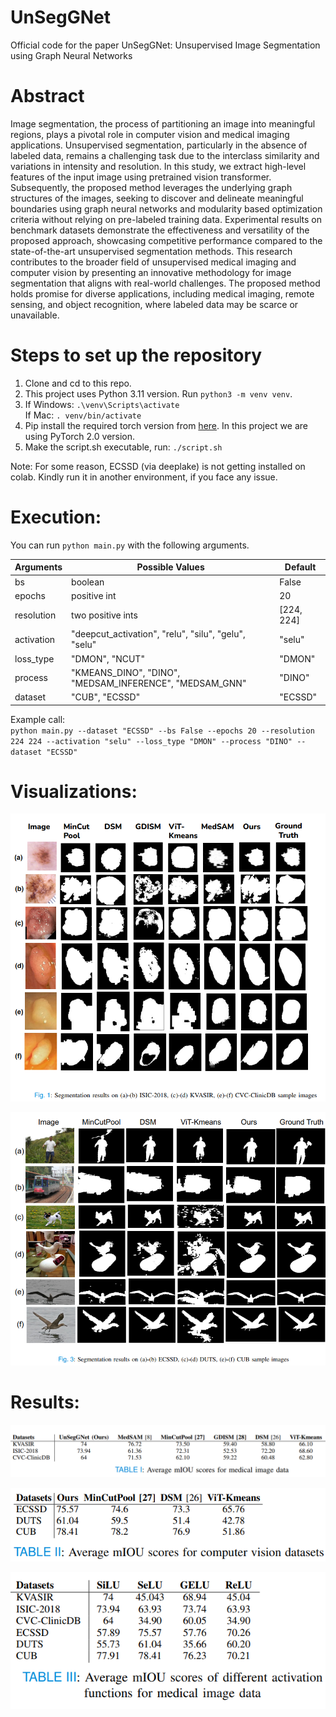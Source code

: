 # UnSegGNet
Official code for the paper UnSegGNet: Unsupervised Image Segmentation using Graph Neural Networks

# Abstract
Image segmentation, the process of partitioning an image into meaningful regions, plays a pivotal role
in computer vision and medical imaging applications. Unsupervised segmentation, particularly in the absence of
labeled data, remains a challenging task due to the interclass similarity and variations in intensity and resolution.
In this study, we extract high-level features of the input
image using pretrained vision transformer. Subsequently,
the proposed method leverages the underlying graph structures of the images, seeking to discover and delineate
meaningful boundaries using graph neural networks and
modularity based optimization criteria without relying on
pre-labeled training data. Experimental results on benchmark datasets demonstrate the effectiveness and versatility of the proposed approach, showcasing competitive
performance compared to the state-of-the-art unsupervised
segmentation methods. This research contributes to the
broader field of unsupervised medical imaging and computer vision by presenting an innovative methodology for
image segmentation that aligns with real-world challenges.
The proposed method holds promise for diverse applications, including medical imaging, remote sensing, and
object recognition, where labeled data may be scarce or unavailable. 

# Steps to set up the repository

1. Clone and cd to this repo.
2. This project uses Python 3.11 version. Run `python3 -m venv venv`.
3. If Windows:
     `.\venv\Scripts\activate`
   <br/>
   If Mac:
     `. venv/bin/activate`
4. Pip install the required torch version from [here](https://pytorch.org/). In this project we are using PyTorch 2.0 version.
5. Make the script.sh executable, run: `./script.sh`

Note: For some reason, ECSSD (via deeplake) is not getting installed on colab. Kindly run it in another environment, if you face any issue.

# Execution:
You can run `python main.py` with the following arguments.

| Arguments      | Possible Values                                     | Default    |
|----------------|-----------------------------------------------------|------------|
| bs             | boolean                                             | False      |
| epochs         | positive int                                        | 20         |
| resolution     | two positive ints                                               | [224, 224] |
| activation | "deepcut_activation", "relu", "silu", "gelu", "selu" | "selu"     |
| loss_type      | "DMON", "NCUT"                                      | "DMON"     |
| process        | "KMEANS_DINO", "DINO", "MEDSAM_INFERENCE", "MEDSAM_GNN" | "DINO"     |
| dataset        | "CUB", "ECSSD"                                      | "ECSSD"    |

Example call:\
`python main.py --dataset "ECSSD" --bs False --epochs 20 --resolution 224 224 --activation "selu" --loss_type "DMON" --process "DINO" --dataset "ECSSD"`


# Visualizations:
![](public/Fig_1.png)

![](public/Fig_2.png)


# Results:
![](public/Table_1.png)

![](public/Table_2.png)

![](public/Table_3.png)
